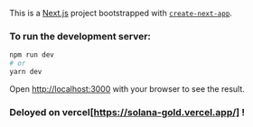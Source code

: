 This is a [Next.js](https://nextjs.org/) project bootstrapped with [`create-next-app`](https://github.com/vercel/next.js/tree/canary/packages/create-next-app).

### To run the development server:

```bash
npm run dev
# or
yarn dev
```

Open [http://localhost:3000](http://localhost:3000) with your browser to see the result.

### Deloyed on vercel[https://solana-gold.vercel.app/] !
